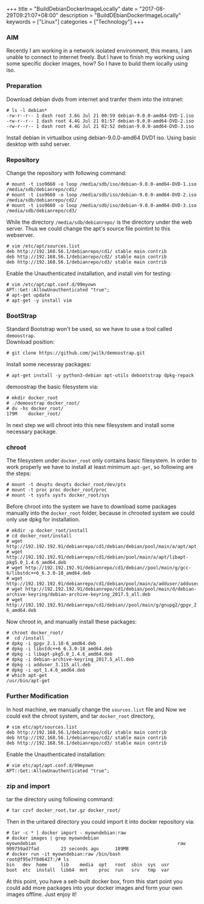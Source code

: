 +++
title = "BuildDebianDockerImageLocally"
date = "2017-08-29T09:21:07+08:00"
description = "BuildDEbianDockerImageLocally"
keywords = ["Linux"]
categories = ["Technology"]
+++
### AIM
Recently I am working in a network isolated environment, this means, I am
unable to connect to internet freely. But I have to finish my working using
some specific docker images, how? So I have to build them locally using iso.    

### Preparation
Download debian dvds from internet and tranfer them into the intranet:    

```
# ls -l debian*
-rw-r--r-- 1 dash root 3.6G Jul 21 00:59 debian-9.0.0-amd64-DVD-1.iso
-rw-r--r-- 1 dash root 4.4G Jul 21 01:57 debian-9.0.0-amd64-DVD-2.iso
-rw-r--r-- 1 dash root 4.4G Jul 21 02:52 debian-9.0.0-amd64-DVD-3.iso
```
Install debian in virtualbox using debian-9.0.0-amd64 DVD1 iso. Using basic
desktop with sshd server.    

### Repository
Change the repository with following command:   
```
# mount -t iso9660 -o loop /media/sdb/iso/debian-9.0.0-amd64-DVD-1.iso /media/sdb/debianrepo/cd1/
# mount -t iso9660 -o loop /media/sdb/iso/debian-9.0.0-amd64-DVD-2.iso /media/sdb/debianrepo/cd2/
# mount -t iso9660 -o loop /media/sdb/iso/debian-9.0.0-amd64-DVD-3.iso /media/sdb/debianrepo/cd3/
```
While the directory `/media/sdb/debianrepo/` is the directory under the web server. Thus we could change the apt's source file pointint to this webserver.    

```
# vim /etc/apt/sources.list
deb http://192.168.56.1/debianrepo/cd1/	stable main contrib
deb http://192.168.56.1/debianrepo/cd2/	stable main contrib
deb http://192.168.56.1/debianrepo/cd3/	stable main contrib
```
Enable the Unauthenticated installation, and install vim for testing:    

```
# vim /etc/apt/apt.conf.d/99myown 
APT::Get::AllowUnauthenticated "true";
# apt-get update
# apt-get -y install vim
```

### BootStrap
Standard Bootstrap won't be used, so we have to use a tool called `demoostrap`.    
Download position:    

```
# git clone https://github.com/jwilk/demoostrap.git
```
Install some necessray packages:    

```
# apt-get install -y python3-debian apt-utils debootstrap dpkg-repack
```
demoostrap the basic filesystem via:    

```
# mkdir docker_root
# ./demoostrap docker_root/
# du -hs docker_root/
179M	docker_root/
```
In next step we will chroot into this new filesystem and install some necessary package. 

### chroot
The filesystem under `docker_root` only contains basic filesystem. In order to work properly we have to install at least minimum `apt-get`, so following are the steps:    

```
# mount -t devpts devpts docker_root/dev/pts
# mount -t proc proc docker_root/proc
# mount -t sysfs sysfs docker_root/sys
```
Before chroot into the system we have to download some packages manually into the `docker_root` folder, because in chrooted system we could only use dpkg for installation.    

```
# mkdir -p docker_root/install
# cd docker_root/install
# wget http://192.192.192.91/debianrepo/cd1/debian/debian/pool/main/a/apt/apt_1.4.6_amd64.deb
# wget http://192.192.192.91/debianrepo/cd1/debian/pool/main/a/apt/libapt-pkg5.0_1.4.6_amd64.deb
# wget http://192.192.192.91/debianrepo/cd1/debian//pool/main/g/gcc-6/libstdc++6_6.3.0-18_amd64.deb
# wget http://192.192.192.91/debianrepo/cd1/debian/pool/main/a/adduser/adduser_3.115_all.deb
# wget http://192.192.192.91/debianrepo/cd1/debian/pool/main/d/debian-archive-keyring/debian-archive-keyring_2017.5_all.deb
# wget http://192.192.192.91/debianrepo/cd1/debian//pool/main/g/gnupg2/gpgv_2.1.18-6_amd64.deb
```
Now chroot in, and manually install these packages:    

```
# chroot docker_root/
#  cd /install
# dpkg -i gpgv_2.1.18-6_amd64.deb 
# dpkg -i libstdc++6_6.3.0-18_amd64.deb 
# dpkg -i libapt-pkg5.0_1.4.6_amd64.deb 
# dpkg -i debian-archive-keyring_2017.5_all.deb 
# dpkg -i adduser_3.115_all.deb 
# dpkg -i apt_1.4.6_amd64.deb
# which apt-get
/usr/bin/apt-get
```
### Further Modification
In host machine, we manually change the `sources.list` file and 
Now we could exit the chroot system, and tar `docker_root` directory, 

```
# vim etc/apt/sources.list
deb http://192.168.56.1/debianrepo/cd1/	stable main contrib
deb http://192.168.56.1/debianrepo/cd2/	stable main contrib
deb http://192.168.56.1/debianrepo/cd3/	stable main contrib
```
Enable the Unauthenticated installation:    

```
# vim etc/apt/apt.conf.d/99myown 
APT::Get::AllowUnauthenticated "true";
```

### zip and import
tar the directory using following command:    

```
# tar czvf docker_root.tar.gz docker_root/
```
Then in the untared directory you could import it into docker repository via:    

```
# tar -c * | docker import - myowndebian:raw
# docker images | grep myowndebian
myowndebian                                                    raw                 909759ad7fad        23 seconds ago      189MB
# docker run -it myowndebian:raw /bin/bash
root@f95e7f8d6427:/# ls
bin   dev  home     lib    media  opt	root  sbin  sys  usr
boot  etc  install  lib64  mnt	  proc	run   srv   tmp  var
```
At this point, you have a selt-built docker box, from this start point you could add more packages into your docker images and form your own images offline. Just enjoy it!  
